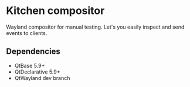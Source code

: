 # Kitchen compositor

Wayland compositor for manual testing. Let's you easily inspect and send events to clients.

## Dependencies

- QtBase 5.9+
- QtDeclarative 5.9+
- QtWayland dev branch

